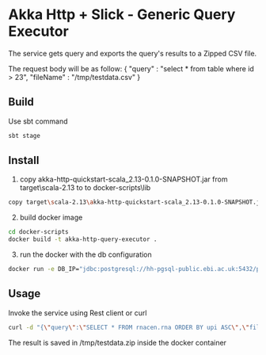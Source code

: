 # Akka Http + Slick - Generic Query Executor

The service gets query and exports the query's results to a Zipped CSV file.

The request body will be as follow:
{
	"query" : "select * from table where id > 23",
	"fileName" : "/tmp/testdata.csv"
}


## Build

Use sbt command

```bash
sbt stage
```

## Install

1. copy akka-http-quickstart-scala_2.13-0.1.0-SNAPSHOT.jar from target\scala-2.13 to to docker-scripts\lib
```bash
copy target\scala-2.13\akka-http-quickstart-scala_2.13-0.1.0-SNAPSHOT.jar docker-scripts\lib
```
2. build docker image

```bash
cd docker-scripts
docker build -t akka-http-query-executor .
```

3. run the docker with the db configuration
```bash
docker run -e DB_IP="jdbc:postgresql://hh-pgsql-public.ebi.ac.uk:5432/pfmegrnargs" -e DB_USER="reader" -e DB_PASSWORD="NWDMCE5xdipIjRrp" -e DB_DRIVER="org.postgresql.Driver" -e LIMIT_SIZE=7 -p 1234:1234 akka-http-query-executor:latest
```
## Usage
Invoke the service using Rest client or curl
```bash
curl -d "{\"query\":\"SELECT * FROM rnacen.rna ORDER BY upi ASC\",\"fileName\":\"/tmp/testdata.csv\"}" -H "Content-Type: application/json" http://localhost:1234/execute-query
```
The result is saved in /tmp/testdata.zip inside the docker container
